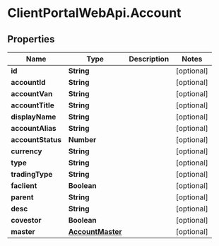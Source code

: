 # ClientPortalWebApi.Account

## Properties
Name | Type | Description | Notes
------------ | ------------- | ------------- | -------------
**id** | **String** |  | [optional] 
**accountId** | **String** |  | [optional] 
**accountVan** | **String** |  | [optional] 
**accountTitle** | **String** |  | [optional] 
**displayName** | **String** |  | [optional] 
**accountAlias** | **String** |  | [optional] 
**accountStatus** | **Number** |  | [optional] 
**currency** | **String** |  | [optional] 
**type** | **String** |  | [optional] 
**tradingType** | **String** |  | [optional] 
**faclient** | **Boolean** |  | [optional] 
**parent** | **String** |  | [optional] 
**desc** | **String** |  | [optional] 
**covestor** | **Boolean** |  | [optional] 
**master** | [**AccountMaster**](AccountMaster.md) |  | [optional] 


